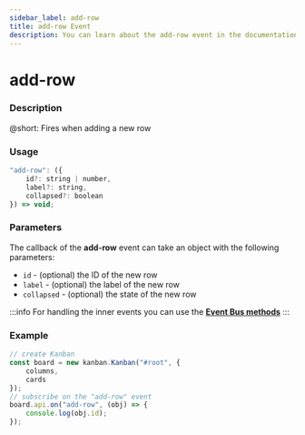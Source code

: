 ```yaml
---
sidebar_label: add-row
title: add-row Event
description: You can learn about the add-row event in the documentation of the DHTMLX JavaScript Kanban library. Browse developer guides and API reference, try out code examples and live demos, and download a free 30-day evaluation version of DHTMLX Kanban.
---
```


# add-row

### Description

@short: Fires when adding a new row

### Usage

~~~jsx {}
"add-row": ({
    id?: string | number,
    label?: string,
    collapsed?: boolean
}) => void;
~~~

### Parameters

The callback of the **add-row** event can take an object with the following parameters:

- `id` - (optional) the ID of the new row
- `label` - (optional) the label of the new row
- `collapsed` - (optional) the state of the new row

:::info
For handling the inner events you can use the [**Event Bus methods**](api/api_overview.md/#event-bus-methods)
:::

### Example

~~~jsx {7-9}
// create Kanban
const board = new kanban.Kanban("#root", {
	columns,
	cards
});
// subscribe on the "add-row" event 
board.api.on("add-row", (obj) => {
	console.log(obj.id);
});
~~~
